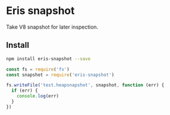 # Eris snapshot

Take V8 snapshot for later inspection.

## Install

```bash
npm install eris-snapshot --save
```

```javascript
const fs = require('fs')
const snapshot = require('eris-snapshot')

fs.writeFile('test.heapsnapshot', snapshot, function (err) {
  if (err) {
    console.log(err)
  }
})
```